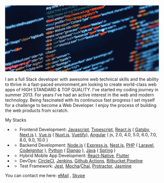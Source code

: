 ![](https://github.com/RakhaHasse/RakhaHasse/blob/main/00.jpg)


I am a full Stack developer with awesome web technical skills and the ability to thrive in a fast-paced environment,am looking to create world-class web apps of HIGH STANDARD & TOP QUALITY. I've started my coding journey in summer 2013. For years I've had an active interest in the web and modern technology. Being fascinated with its continuous fast progress I set myself for a challenge to become a Web Developer. I enjoy the process of building the web products from scratch.  


My Stacks  

* - Frontend Development: 
[Javascript](https://www.javascript.com/), [Typescript](https://www.typescriptlang.org/), [React.js](https://reactjs.org/) ( [Gatsby](https://www.gatsbyjs.com/), [Next.js](https://nextjs.org/) ), [Vue.js](https://vuejs.org/) ( [Nuxt.js](https://nuxtjs.org/), [Vuetify](https://vuetifyjs.com/)), [Angular](https://angular.io/) ( js, 2.0, 4.0, 5.0, 6.0, 7.0, 8.0, 9.0, 10.0 )
* - Backend Development: 
[Node.js](https://nodejs.org) ( [Express.js](https://expressjs.com/), [Nest.js](https://nestjs.com/),  [PHP](https://www.php.net/) ( [Laravel](https://laravel.com/), [CodeIgnitor](https://codeigniter.com/) ), [Python](https://www.python.org/) ( [Django](https://www.djangoproject.com/) ), [Java](https://www.java.com/) ( [Spring](https://spring.io/) )
* - Hybrid Mobile App Development: 
[React-Native](https://reactjs.org/), [Flutter](https://flutter.dev/)
* - DevOps: 
[CircleCI](https://circleci.com/), [Jenkins](https://www.jenkins.io/), [Github Actions](https://docs.github.com/en/actions), [Bitbucket Pipeline](https://bitbucket.org/product/features/pipelines)
* - Test Framework: 
[Jest](https://jestjs.io/), [Mocha](https://mochajs.org/)/[Chai](https://www.chaijs.com/), [Protractor](https://www.protractortest.org), [Jasmine](https://jasmine.github.io/)


You can contact me here: [eMail](mailto:petr.khromov.91@gmail.com?Subject=Hello%20Super!) , [Skype](https://join.skype.com/invite/wpiow8qFNqHQ)
